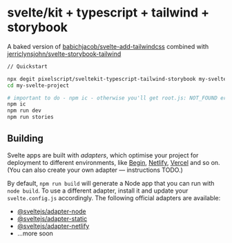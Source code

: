 # svelte/kit + typescript + tailwind + storybook

A baked version of [babichjacob/svelte-add-tailwindcss](https://github.com/babichjacob/svelte-add-tailwindcss) combined with [jerriclynsjohn/svelte-storybook-tailwind](https://github.com/jerriclynsjohn/svelte-storybook-tailwind)

```bash
// Quickstart

npx degit pixelscript/sveltekit-typescript-tailwind-storybook my-svelte-project
cd my-svelte-project

# important to do - npm ic - otherwise you'll get root.js: NOT_FOUND error
npm ic
npm run dev
npm run stories
```

## Building

Svelte apps are built with _adapters_, which optimise your project for deployment to different environments, like [Begin](https://begin.com), [Netlify](https://www.netlify.com), [Vercel](https://vercel.com) and so on. (You can also create your own adapter — instructions TODO.)

By default, `npm run build` will generate a Node app that you can run with `node build`. To use a different adapter, install it and update your `svelte.config.js` accordingly. The following official adapters are available:

- [@sveltejs/adapter-node](https://github.com/sveltejs/kit/tree/master/packages/adapter-node)
- [@sveltejs/adapter-static](https://github.com/sveltejs/kit/tree/master/packages/adapter-static)
- [@sveltejs/adapter-netlify](https://github.com/sveltejs/kit/tree/master/packages/adapter-netlify)
- ...more soon
